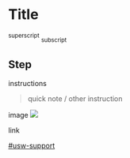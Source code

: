 # Title

<sup>superscript</sup>
<sub>subscript</sub>

## Step #
instructions
> quick note / other instruction

image
![](https://cdn.discordapp.com/attachments/1023438339115847701/1046529416752271370/2022-11-27_15-53.png)

link

[#usw-support](https://discord.com/channels/477621522958385154/1046141629070848070)
